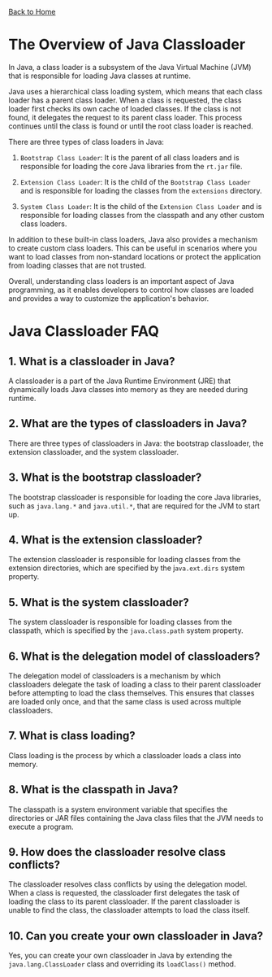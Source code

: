 [Back to Home](../README.md)
# The Overview of Java Classloader
In Java, a class loader is a subsystem 
of the Java Virtual Machine (JVM) that
is responsible for loading Java classes
at runtime.

Java uses a hierarchical class loading system, 
which means that each class loader has 
a parent class loader. When a class is requested,
the class loader first checks its own cache 
of loaded classes. If the class is not found,
it delegates the request to its parent class loader.
This process continues until the class is found 
or until the root class loader is reached.

There are three types of class loaders in Java:

1. `Bootstrap Class Loader`: It is the parent 
of all class loaders and is responsible for 
loading the core Java libraries from the 
`rt.jar` file.

2. `Extension Class Loader`: It is the child
of the `Bootstrap Class Loader` and is 
responsible for loading the classes from 
the `extensions` directory.

3. `System Class Loader`: It is the child 
of the `Extension Class Loader` and is 
responsible for loading classes from the 
classpath and any other custom class loaders.

In addition to these built-in class loaders,
Java also provides a mechanism to create 
custom class loaders. This can be useful 
in scenarios where you want to load classes 
from non-standard locations or protect the 
application from loading classes that are not trusted.

Overall, understanding class loaders is an 
important aspect of Java programming, 
as it enables developers to control how classes
are loaded and provides a way to customize 
the application's behavior.

# Java Classloader FAQ
## 1. What is a classloader in Java?
A classloader is a part of the Java 
Runtime Environment (JRE) that dynamically
loads Java classes into memory as they 
are needed during runtime.

## 2. What are the types of classloaders in Java?
There are three types of classloaders 
in Java: the bootstrap classloader, 
the extension classloader, and 
the system classloader.

## 3. What is the bootstrap classloader?
The bootstrap classloader is responsible 
for loading the core Java libraries, 
such as `java.lang.*` and `java.util.*`, 
that are required for the JVM to start up.

## 4. What is the extension classloader?
The extension classloader is responsible
for loading classes from the extension directories, 
which are specified by the j`ava.ext.dirs` system property.

## 5. What is the system classloader?
The system classloader is responsible 
for loading classes from the classpath,
which is specified by the `java.class.path`
system property.

## 6. What is the delegation model of classloaders?
The delegation model of classloaders is 
a mechanism by which classloaders delegate 
the task of loading a class to their parent
classloader before attempting to load the 
class themselves. This ensures that classes
are loaded only once, and that the same class
is used across multiple classloaders.

## 7. What is class loading?
Class loading is the process by which 
a classloader loads a class into memory.

## 8. What is the classpath in Java?
The classpath is a system environment 
variable that specifies the directories
or JAR files containing the Java class 
files that the JVM needs to execute a program.

## 9. How does the classloader resolve class conflicts?
The classloader resolves class conflicts 
by using the delegation model. 
When a class is requested, 
the classloader first delegates the task of 
loading the class to its parent classloader.
If the parent classloader is unable to find 
the class, the classloader attempts to load 
the class itself.

## 10. Can you create your own classloader in Java?
Yes, you can create your own classloader 
in Java by extending the `java.lang.ClassLoader` class 
and overriding its `loadClass()` method.